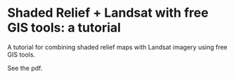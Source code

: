 # Shaded Relief + Landsat with free GIS tools: a tutorial

A tutorial for combining shaded relief maps with Landsat imagery using free GIS tools.

See the pdf. 
